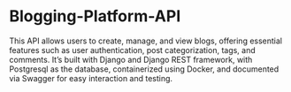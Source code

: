 # Blogging-Platform-API
This API allows users to create, manage, and view blogs, offering essential features such as user authentication, post categorization, tags, and comments. It’s built with Django and Django REST framework, with Postgresql as the database, containerized using Docker, and documented via Swagger for easy interaction and testing.
